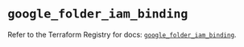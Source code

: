 # `google_folder_iam_binding`

Refer to the Terraform Registry for docs: [`google_folder_iam_binding`](https://registry.terraform.io/providers/hashicorp/google/6.21.0/docs/resources/folder_iam_binding).
